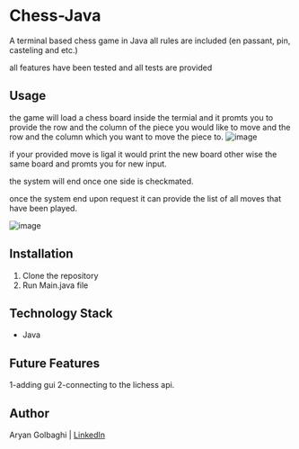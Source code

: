 # Chess-Java
A terminal based chess game in Java
all rules are included (en passant, pin, casteling and etc.)

all features have been tested and all tests are provided

## Usage
the game will load a chess board inside the termial and it promts you to provide the row and the column of the piece you would like to move and the row and the column 
which you want to move the piece to.
![image](https://github.com/youngaryan/Chess-Java/assets/121689731/b7be19e1-aa4b-4b76-adc5-fc0e08b4d8cd)



if your provided move is ligal it would print the new board other wise the same board and promts you for new input.

the system will end once one side is checkmated.

once the system end upon request it can provide the list of all moves that have been played.


![image](https://github.com/youngaryan/Chess-Java/assets/121689731/71c2d0e1-3390-46c4-8efe-8014327a9c49)

## Installation

1. Clone the repository
3. Run Main.java file


## Technology Stack

- Java

## Future Features
1-adding gui
2-connecting to the lichess api.

## Author
Aryan Golbaghi |  [LinkedIn](https://uk.linkedin.com/in/aryan-golbaghi-b92628257)
